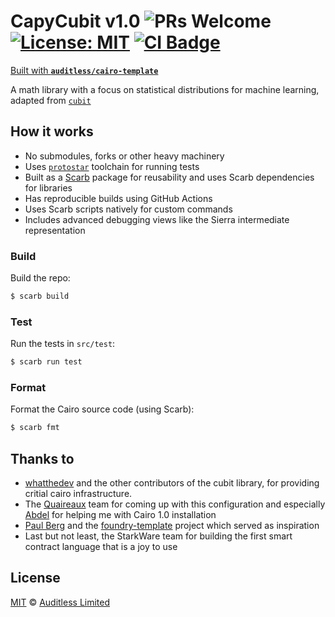 # CapyCubit v1.0  ![PRs Welcome](https://img.shields.io/badge/PRs-welcome-green.svg) [![License: MIT](https://img.shields.io/badge/License-MIT-yellow.svg)](https://github.com/auditless/cairo-template/blob/main/LICENSE) <a href="https://github.com/auditless/cairo-template/actions/workflows/test.yaml"> <img src="https://github.com/auditless/cairo-template/actions/workflows/test.yaml/badge.svg?event=push" alt="CI Badge"/> </a>

[Built with **`auditless/cairo-template`**](https://github.com/auditless/cairo-template)

A math library with a focus on statistical distributions for machine learning, adapted from [`cubit`](https://github.com/whatthedev-eth/cubit)

## How it works

- No submodules, forks or other heavy machinery
- Uses [`protostar`](https://github.com/software-mansion/protostar) toolchain for running tests
- Built as a [Scarb](https://github.com/software-mansion/scarb) package for reusability and uses Scarb dependencies for libraries
- Has reproducible builds using GitHub Actions
- Uses Scarb scripts natively for custom commands
- Includes advanced debugging views like the Sierra intermediate representation

### Build

Build the repo:

```bash
$ scarb build
```

### Test

Run the tests in `src/test`:

```bash
$ scarb run test
```

### Format

Format the Cairo source code (using Scarb):

```bash
$ scarb fmt
```

## Thanks to

- [whatthedev](https://github.com/whatthedev-eth) and the other contributors of the cubit library, for providing critial cairo infrastructure.
- The [Quaireaux](https://github.com/keep-starknet-strange/quaireaux) team for coming up with
this configuration and especially [Abdel](https://github.com/abdelhamidbakhta) for helping me with Cairo 1.0 installation
- [Paul Berg](https://github.com/PaulRBerg) and the [foundry-template](https://github.com/paulrberg/foundry-template) project which served as inspiration
- Last but not least, the StarkWare team for building the first smart contract language that is a joy to use


## License

[MIT](https://github.com/auditless/cairo-template/blob/main/LICENSE) © [Auditless Limited](https://www.auditless.com)
